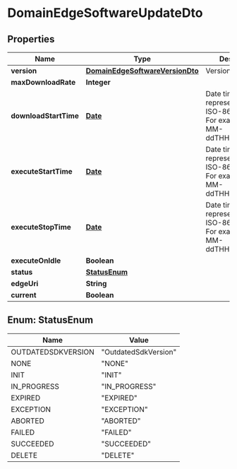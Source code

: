 
# DomainEdgeSoftwareUpdateDto

## Properties
Name | Type | Description | Notes
------------ | ------------- | ------------- | -------------
**version** | [**DomainEdgeSoftwareVersionDto**](DomainEdgeSoftwareVersionDto.md) | Version | 
**maxDownloadRate** | **Integer** |  |  [optional]
**downloadStartTime** | [**Date**](Date.md) | Date time is represented as an ISO-8601 string. For example: yyyy-MM-ddTHH:mm:ss.SSSZ |  [optional]
**executeStartTime** | [**Date**](Date.md) | Date time is represented as an ISO-8601 string. For example: yyyy-MM-ddTHH:mm:ss.SSSZ |  [optional]
**executeStopTime** | [**Date**](Date.md) | Date time is represented as an ISO-8601 string. For example: yyyy-MM-ddTHH:mm:ss.SSSZ |  [optional]
**executeOnIdle** | **Boolean** |  |  [optional]
**status** | [**StatusEnum**](#StatusEnum) |  |  [optional]
**edgeUri** | **String** |  |  [optional]
**current** | **Boolean** |  |  [optional]


<a name="StatusEnum"></a>
## Enum: StatusEnum
Name | Value
---- | -----
OUTDATEDSDKVERSION | &quot;OutdatedSdkVersion&quot;
NONE | &quot;NONE&quot;
INIT | &quot;INIT&quot;
IN_PROGRESS | &quot;IN_PROGRESS&quot;
EXPIRED | &quot;EXPIRED&quot;
EXCEPTION | &quot;EXCEPTION&quot;
ABORTED | &quot;ABORTED&quot;
FAILED | &quot;FAILED&quot;
SUCCEEDED | &quot;SUCCEEDED&quot;
DELETE | &quot;DELETE&quot;



